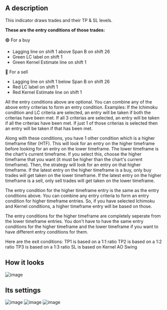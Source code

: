 ## A description
This indicator draws trades and their TP & SL levels.

**These are the entry conditions of those trades:**

🟢 For a buy
- Lagging line on shift 1 above Span B on shift 26 
- Green LC label on shift 1 
- Green Kernel Estimate line on shift 1

🔴 For a sell
- Lagging line on shift 1 below Span B on shift 26 
- Red LC label on shift 1 
- Red Kernel Estimate line on shift 1

All the entry conditions above are optional. You can combine any of the above entry criterias to form an entry condition. 
Examples: If the Ichimoku condition and LC criteria are selected, an entry will be taken if both the criterias have been met. 
If all 3 criterias are selected, an entry will be taken if all the criterias have been met.
If just 1 of those criterias is selected then an entry will be taken if that has been met.

Along with these conditions, you have 1 other condition which is a higher timeframe filter (HTF). This will look for an entry on the higher timeframe before looking for an entry on the lower timeframe. 
The lower timeframe is the chart's current timeframe. 
If you select this, choose the higher timeframe that you want (it must be higher than the chart's current timeframe).
Then, the strategy will look for an entry on that higher timeframe. If the latest entry on the higher timeframe is a buy, only buy trades will get taken on the lower timeframe.
If the latest entry on the higher timeframe is a sell, only sell trades will get taken on the lower timeframe.

The entry condition for the higher timeframe entry is the same as the entry conditions above. You can combine any entry criteria to form an entry condition for higher timeframe entries.
So, if you have selected Ichimoku and Kernel conditions, a higher timeframe entry will be based on those.

The entry conditions for the higher timeframe are completely seperate from the lower timeframe entries. 
You don't have to have the same entry conditions for the higher timeframe and the lower timeframe if you want to have different entry conditions for them.

Here are the exit conditions:
TP1 is based on a 1:1 ratio
TP2 is based on a 1:2 ratio
TP3 is based on a 1:3 ratio
SL is based on Kernel AO Swing 

## How it looks
![image](https://github.com/araamas/Pinescript-Scripts/assets/104917239/9c781279-1f75-4893-951c-95bc3328ebf7)

## Its settings
![image](https://github.com/araamas/Pinescript-Scripts/assets/104917239/efb740fb-d9e0-409b-865f-999ebf277611)
![image](https://github.com/araamas/Pinescript-Scripts/assets/104917239/3f5ab8a0-d00e-4978-ac03-de8c24d207ae)
![image](https://github.com/araamas/Pinescript-Scripts/assets/104917239/cef9f45b-20b2-4bdf-ba25-3201eec815c9)



